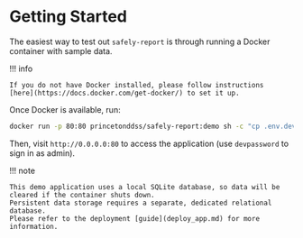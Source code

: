 # Getting Started

The easiest way to test out `safely-report` is through running a Docker container with sample data.

!!! info

    If you do not have Docker installed, please follow instructions
    [here](https://docs.docker.com/get-docker/) to set it up.

Once Docker is available, run:

```bash
docker run -p 80:80 princetonddss/safely-report:demo sh -c "cp .env.dev .env && sh docker-entrypoint.sh"
```

Then, visit `http://0.0.0.0:80` to access the application (use `devpassword` to sign in as admin).

!!! note

    This demo application uses a local SQLite database, so data will be cleared if the container shuts down.
    Persistent data storage requires a separate, dedicated relational database.
    Please refer to the deployment [guide](deploy_app.md) for more information.
